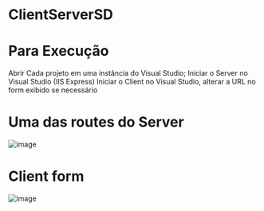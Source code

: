# ClientServerSD

# Para Execução

Abrir Cada projeto em uma instância do Visual Studio;
Iniciar o Server no Visual Studio (IIS Express)
Iniciar o Client no Visual Studio, alterar a URL no form exibido se necessário

# Uma das routes do Server
![image](https://user-images.githubusercontent.com/68759070/167241785-7ddbae98-3968-4180-8803-92167b4ec704.png)

# Client form
![image](https://user-images.githubusercontent.com/68759070/167241798-c9a92366-bdad-4dd0-af0f-c40e377cfa70.png)


